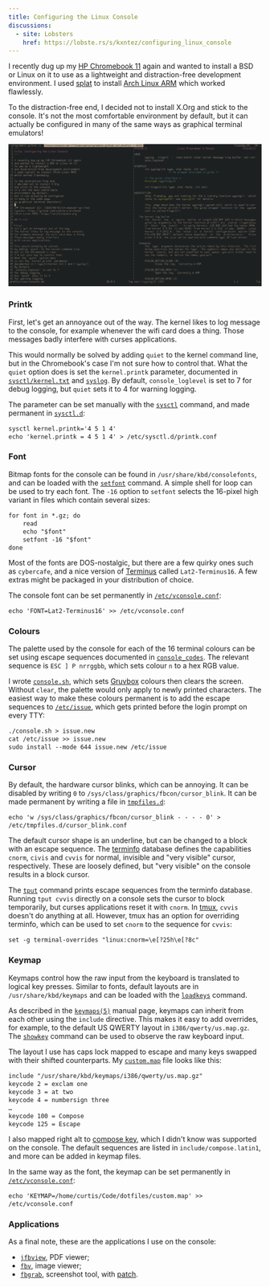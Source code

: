 ```yaml
---
title: Configuring the Linux Console
discussions:
  - site: Lobsters
    href: https://lobste.rs/s/kxntez/configuring_linux_console
---
```


I recently dug up my [HP Chromebook 11] again
and wanted to install a BSD or Linux on it
to use as a lightweight
and distraction-free development environment.
I used [splat] to install [Arch Linux ARM]
which worked flawlessly.

To the distraction-free end,
I decided not to install X.Org
and stick to the console.
It's not the most comfortable
environment by default,
but it can actually be configured
in many of the same ways
as graphical terminal emulators!

[![Editing this post on the Linux console](/image/linux-console.png)](/image/linux-console.png)

[HP Chromebook 11]: /2015/05/31/chromebook-vpn.html
[splat]: https://github.com/starkers/archbook
[Arch Linux ARM]: https://archlinuxarm.org

### Printk

First,
let's get an annoyance out of the way.
The kernel likes to log message to the console,
for example whenever the wifi card does a thing.
Those messages badly interfere
with curses applications.

This would normally be solved
by adding `quiet` to the kernel command line,
but in the Chromebook's case
I'm not sure how to control that.
What the `quiet` option does
is set the `kernel.printk` parameter,
documented in [`sysctl/kernel.txt`] and [`syslog`].
By default,
`console_loglevel` is set to 7
for debug logging,
but `quiet` sets it to 4
for warning logging.

The parameter can be set manually
with the [`sysctl`] command,
and made permanent in [`sysctl.d`]:

    sysctl kernel.printk='4 5 1 4'
    echo 'kernel.printk = 4 5 1 4' > /etc/sysctl.d/printk.conf

[`sysctl/kernel.txt`]: https://github.com/torvalds/linux/blob/affb852d2fa260402cbdc77976adb0dcda3b5fae/Documentation/sysctl/kernel.txt#L712
[`syslog`]: http://man7.org/linux/man-pages/man2/syslog.2.html
[`sysctl`]: http://man7.org/linux/man-pages/man8/sysctl.8.html
[`sysctl.d`]: http://man7.org/linux/man-pages/man5/sysctl.d.5.html

### Font

Bitmap fonts for the console
can be found in `/usr/share/kbd/consolefonts`,
and can be loaded
with the [`setfont`] command.
A simple shell for loop can be used
to try each font.
The `-16` option to `setfont`
selects the 16-pixel high variant
in files which contain several sizes:

    for font in *.gz; do
        read
        echo "$font"
        setfont -16 "$font"
    done

Most of the fonts are DOS-nostalgic,
but there are a few quirky ones
such as `cybercafe`,
and a nice version of [Terminus]
called `Lat2-Terminus16`.
A few extras might be packaged
in your distribution of choice.

The console font can be set permanently
in [`/etc/vconsole.conf`]:

    echo 'FONT=Lat2-Terminus16' >> /etc/vconsole.conf

[`setfont`]: http://man7.org/linux/man-pages/man8/setfont.8.html
[Terminus]: http://terminus-font.sourceforge.net
[`/etc/vconsole.conf`]: http://man7.org/linux/man-pages/man5/vconsole.conf.5.html

### Colours

The palette used by the console
for each of the 16 terminal colours
can be set using escape sequences
documented in [`console_codes`].
The relevant sequence is `ESC ] P nrrggbb`,
which sets colour `n` to a hex RGB value.

I wrote [`console.sh`],
which sets [Gruvbox] colours
then clears the screen.
Without `clear`,
the palette would only apply
to newly printed characters.
The easiest way to make these colours permanent
is to add the escape sequences to [`/etc/issue`],
which gets printed before the login prompt
on every TTY:

    ./console.sh > issue.new
    cat /etc/issue >> issue.new
    sudo install --mode 644 issue.new /etc/issue

[`console_codes`]: http://man7.org/linux/man-pages/man4/console_codes.4.html
[`/etc/issue`]: http://man7.org/linux/man-pages/man5/issue.5.html
[`console.sh`]: https://github.com/programble/dotfiles/blob/fa22c1e9a9ff6aa1e5b40fc75033d3f5611b3ba0/console.sh
[Gruvbox]: https://github.com/morhetz/gruvbox

### Cursor

By default,
the hardware cursor blinks,
which can be annoying.
It can be disabled
by writing `0`
to `/sys/class/graphics/fbcon/cursor_blink`.
It can be made permanent
by writing a file in [`tmpfiles.d`]:

    echo 'w /sys/class/graphics/fbcon/cursor_blink - - - - 0' > /etc/tmpfiles.d/cursor_blink.conf

The default cursor shape
is an underline,
but can be changed to a block
with an escape sequence.
The [terminfo] database
defines the capabilities
`cnorm`, `civis` and `cvvis`
for normal,
invisible
and "very visible" cursor,
respectively.
These are loosely defined,
but "very visible" on the console
results in a block cursor.

The [`tput`] command
prints escape sequences
from the terminfo database.
Running `tput cvvis` directly on a console
sets the cursor to block temporarily,
but curses applications reset it with `cnorm`.
In [tmux],
`cvvis` doesn't do anything at all.
However,
tmux has an option
for overriding terminfo,
which can be used to set `cnorm`
to the sequence for `cvvis`:

    set -g terminal-overrides "linux:cnorm=\e[?25h\e[?8c"

[`tmpfiles.d`]: http://man7.org/linux/man-pages/man5/tmpfiles.d.5.html
[terminfo]: http://man7.org/linux/man-pages/man5/terminfo.5.html
[`tput`]: http://man7.org/linux/man-pages/man1/tput.1.html
[tmux]: https://tmux.github.io

### Keymap

Keymaps control
how the raw input
from the keyboard
is translated to logical key presses.
Similar to fonts,
default layouts are in `/usr/share/kbd/keymaps`
and can be loaded with the [`loadkeys`] command.

As described
in the [`keymaps(5)`] manual page,
keymaps can inherit from each other
using the `include` directive.
This makes it easy to add overrides,
for example,
to the default US QWERTY layout
in `i386/qwerty/us.map.gz`.
The [`showkey`] command
can be used to observe
the raw keyboard input.

The layout I use
has caps lock mapped to escape
and many keys
swapped with their shifted counterparts.
My [`custom.map`] file looks like this:

    include "/usr/share/kbd/keymaps/i386/qwerty/us.map.gz"
    keycode 2 = exclam one
    keycode 3 = at two
    keycode 4 = numbersign three
    …
    keycode 100 = Compose
    keycode 125 = Escape

I also mapped right alt
to [compose key],
which I didn't know
was supported on the console.
The default sequences are listed
in `include/compose.latin1`,
and more can be added
in keymap files.

In the same way as the font,
the keymap can be set permanently
in [`/etc/vconsole.conf`]:

    echo 'KEYMAP=/home/curtis/Code/dotfiles/custom.map' >> /etc/vconsole.conf

[`loadkeys`]: http://man7.org/linux/man-pages/man1/loadkeys.1.html
[`keymaps(5)`]: http://man7.org/linux/man-pages/man5/keymaps.5.html
[`showkey`]: http://man7.org/linux/man-pages/man1/showkey.1.html
[`custom.map`]: https://github.com/programble/dotfiles/blob/fa22c1e9a9ff6aa1e5b40fc75033d3f5611b3ba0/custom.map
[compose key]: https://en.wikipedia.org/wiki/Compose_key

### Applications

As a final note,
these are the applications
I use on the console:

- [`jfbview`], PDF viewer;
- [`fbv`], image viewer;
- [`fbgrab`], screenshot tool, with [patch].

[`jfbview`]: https://aur.archlinux.org/packages/jfbview/
[`fbv`]: https://www.archlinux.org/packages/community/x86_64/fbv/
[`fbgrab`]: https://www.archlinux.org/packages/community/x86_64/fbgrab/
[patch]: https://github.com/programble/fbgrab/commit/60c979319cdcfedafee1922c91d52f2d9e95db1e

